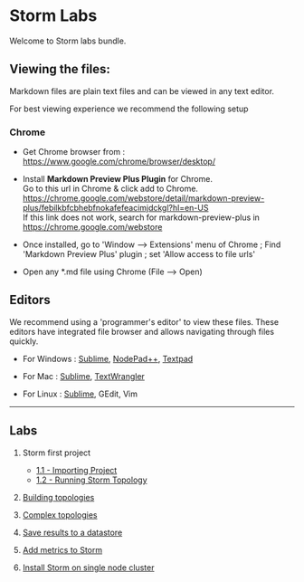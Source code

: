 <link rel='stylesheet' href='assets/css/main.css'/>

Storm Labs
==========
Welcome to Storm labs bundle.

Viewing the files:
-----------------
Markdown files are plain text files and can be viewed in any text editor.

For best viewing experience we recommend the following setup

### Chrome

* Get Chrome browser from : https://www.google.com/chrome/browser/desktop/

* Install **Markdown Preview Plus Plugin** for Chrome.  
Go to this url in Chrome & click add to Chrome.  
    https://chrome.google.com/webstore/detail/markdown-preview-plus/febilkbfcbhebfnokafefeacimjdckgl?hl=en-US  
If this link does not work, search for markdown-preview-plus in https://chrome.google.com/webstore

* Once installed, go to 'Window --> Extensions' menu of Chrome ;   Find 'Markdown Preview Plus' plugin ;  set 'Allow access to file urls'

* Open any *.md file using Chrome (File --> Open)


Editors
-------
We recommend using a 'programmer's editor' to view these files. These editors have integrated file browser and allows navigating through files quickly.

* For Windows : [Sublime](http://www.sublimetext.com/), [NodePad++](http://notepad-plus-plus.org/), [Textpad](http://www.textpad.com/)

* For Mac : [Sublime](http://www.sublimetext.com/),  [TextWrangler](http://www.barebones.com/products/textwrangler/)

* For Linux : [Sublime](http://www.sublimetext.com/), GEdit, Vim
----
Labs
----

1. Storm first project
   - [1.1 - Importing Project](labs/1.1-import.md)
   - [1.2 - Running Storm Topology](labs/1.2-first-storm.md)

2. [Building topologies](labs/2-topology.md)

3. [Complex topologies](labs/3-complex-topology.md)

4. [Save results to a datastore](labs/4-persistence.md)

5. [Add metrics to Storm](labs/5-metrics.md)

6. [Install Storm on single node cluster](labs/6-install-single-node.md)
